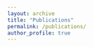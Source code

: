```yaml
---
layout: archive
title: "Publications"
permalink: /publications/
author_profile: true
---
```


<script src="https://bibbase.org/show?bib=https://bibbase.org/network/files/j38suGZqBqKxYJCbq&msg=preview&fileId=j38suGZqBqKxYJCbq"></script>
